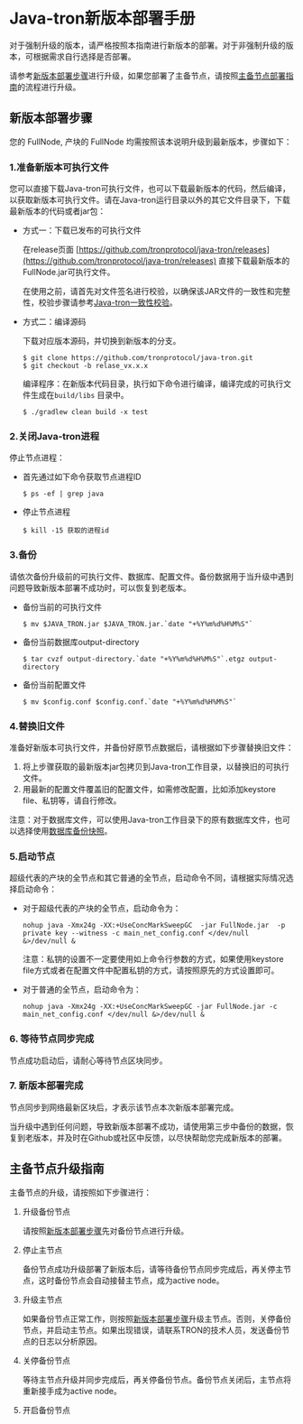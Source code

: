 # Java-tron新版本部署手册
对于强制升级的版本，请严格按照本指南进行新版本的部署。对于非强制升级的版本，可根据需求自行选择是否部署。

请参考[新版本部署步骤](#_1)进行升级，如果您部署了主备节点，请按照[主备节点部署指南](#_2)的流程进行升级。


## 新版本部署步骤
您的 FullNode,  产块的 FullNode 均需按照该本说明升级到最新版本，步骤如下：

### 1.准备新版本可执行文件

您可以直接下载Java-tron可执行文件，也可以下载最新版本的代码，然后编译，以获取新版本可执行文件。请在Java-tron运行目录以外的其它文件目录下，下载最新版本的代码或者jar包：

* 方式一：下载已发布的可执行文件
    
    在release页面 [https://github.com/tronprotocol/java-tron/releases](https://github.com/tronprotocol/java-tron/releases) 直接下载最新版本的FullNode.jar可执行文件。
    
    在使用之前，请首先对文件签名进行校验，以确保该JAR文件的一致性和完整性，校验步骤请参考[Java-tron一致性校验](https://tronprotocol.github.io/documentation-zh/releases/signature_verification/)。
    
    
* 方式二：编译源码
    
    下载对应版本源码，并切换到新版本的分支。
    ```
    $ git clone https://github.com/tronprotocol/java-tron.git
    $ git checkout -b relase_vx.x.x
    ```
    
    编译程序：在新版本代码目录，执行如下命令进行编译，编译完成的可执行文件生成在`build/libs` 目录中。
    ```
    $ ./gradlew clean build -x test
    ```
    

### 2.关闭Java-tron进程
停止节点进程：

* 首先通过如下命令获取节点进程ID
    ```
    $ ps -ef | grep java
    ```
    
* 停止节点进程
    ```
    $ kill -15 获取的进程id
    ```


### 3.备份
请依次备份升级前的可执行文件、数据库、配置文件。备份数据用于当升级中遇到问题导致新版本部署不成功时，可以恢复到老版本。

* 备份当前的可执行文件
    ```
    $ mv $JAVA_TRON.jar $JAVA_TRON.jar.`date "+%Y%m%d%H%M%S"`
    ```
* 备份当前数据库output-directory
    ```
    $ tar cvzf output-directory.`date "+%Y%m%d%H%M%S"`.etgz output-directory
    ```
* 备份当前配置文件
    ```
    $ mv $config.conf $config.conf.`date "+%Y%m%d%H%M%S"`
    ```


### 4.替换旧文件
准备好新版本可执行文件，并备份好原节点数据后，请根据如下步骤替换旧文件：

1. 将上步骤获取的最新版本jar包拷贝到Java-tron工作目录，以替换旧的可执行文件。
2. 用最新的配置文件覆盖旧的配置文件，如需修改配置，比如添加keystore file、私钥等，请自行修改。

注意：对于数据库文件，可以使用Java-tron工作目录下的原有数据库文件，也可以选择使用[数据库备份快照](https://tronprotocol.github.io/documentation-zh/using_javatron/backup_restore/#_4)。


### 5.启动节点
超级代表的产块的全节点和其它普通的全节点，启动命令不同，请根据实际情况选择启动命令：

* 对于超级代表的产块的全节点，启动命令为：
    ```
    nohup java -Xmx24g -XX:+UseConcMarkSweepGC  -jar FullNode.jar  -p  private key --witness -c main_net_config.conf </dev/null &>/dev/null &
    ```
    注意：私钥的设置不一定要使用如上命令行参数的方式，如果使用keystore file方式或者在配置文件中配置私钥的方式，请按照原先的方式设置即可。

* 对于普通的全节点，启动命令为：
    ```
    nohup java -Xmx24g -XX:+UseConcMarkSweepGC -jar FullNode.jar -c   main_net_config.conf </dev/null &>/dev/null &
    ```
             
### 6. 等待节点同步完成
节点成功启动后，请耐心等待节点区块同步。
### 7. 新版本部署完成
节点同步到网络最新区块后，才表示该节点本次新版本部署完成。

当升级中遇到任何问题，导致新版本部署不成功，请使用第三步中备份的数据，恢复到老版本，并及时在Github或社区中反馈，以尽快帮助您完成新版本的部署。


## 主备节点升级指南
主备节点的升级，请按照如下步骤进行：

1. 升级备份节点

    请按照[新版本部署步骤](#_1)先对备份节点进行升级。

2. 停止主节点

    备份节点成功升级部署了新版本后，请等待备份节点同步完成后，再关停主节点，这时备份节点会自动接替主节点，成为active node。

3. 升级主节点

    如果备份节点正常工作，则按照[新版本部署步骤](#_1)升级主节点。否则，关停备份节点，并启动主节点。如果出现错误，请联系TRON的技术人员，发送备份节点的日志以分析原因。

4. 关停备份节点

    等待主节点升级并同步完成后，再关停备份节点。备份节点关闭后，主节点将重新接手成为active node。

5. 开启备份节点












